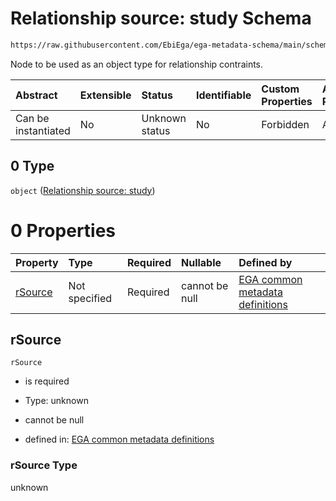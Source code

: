 # Relationship source: study Schema

```txt
https://raw.githubusercontent.com/EbiEga/ega-metadata-schema/main/schemas/EGA.study.json#/properties/studyRelationships/items/allOf/1/anyOf/1/allOf/1/anyOf/0
```

Node to be used as an object type for relationship contraints.

| Abstract            | Extensible | Status         | Identifiable | Custom Properties | Additional Properties | Access Restrictions | Defined In                                                                 |
| :------------------ | :--------- | :------------- | :----------- | :---------------- | :-------------------- | :------------------ | :------------------------------------------------------------------------- |
| Can be instantiated | No         | Unknown status | No           | Forbidden         | Allowed               | none                | [EGA.study.json\*](../../../schemas/EGA.study.json "open original schema") |

## 0 Type

`object` ([Relationship source: study](ega-4-definitions-relationship-source-study.md))

# 0 Properties

| Property            | Type          | Required | Nullable       | Defined by                                                                                                                                                                                                                                                |
| :------------------ | :------------ | :------- | :------------- | :-------------------------------------------------------------------------------------------------------------------------------------------------------------------------------------------------------------------------------------------------------- |
| [rSource](#rsource) | Not specified | Required | cannot be null | [EGA common metadata definitions](ega-4-definitions-relationship-source-study-properties-rsource.md "https://raw.githubusercontent.com/EbiEga/ega-metadata-schema/main/schemas/EGA.common-definitions.json#/definitions/rSourceStudy/properties/rSource") |

## rSource



`rSource`

*   is required

*   Type: unknown

*   cannot be null

*   defined in: [EGA common metadata definitions](ega-4-definitions-relationship-source-study-properties-rsource.md "https://raw.githubusercontent.com/EbiEga/ega-metadata-schema/main/schemas/EGA.common-definitions.json#/definitions/rSourceStudy/properties/rSource")

### rSource Type

unknown
